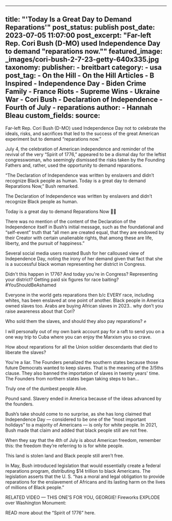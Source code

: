 
---
title: "&#39;Today Is a Great Day to Demand Reparations&#39;" 
post_status: publish
post_date: 2023-07-05 11:07:00 
post_excerpt: "Far-left Rep. Cori Bush (D-MO) used Independence Day to demand &quot;reparations now.&quot;"
featured_image: _images/cori-bush-2-7-23-getty-640x335.jpg 
taxonomy:
    publisher:
        - breitbart
    category:
        - usa 
    post_tag:
        - On the Hill
        - On the Hill Articles
        - B Inspired
        - Independence Day
        - Biden Crime Family
        - France Riots
        - Supreme Wins
        - Ukraine War
        - Cori Bush
        - Declaration of Independence
        - Fourth of July
        - reparations
    author:
        - Hannah Bleau
custom_fields:
    source: 
---
Far-left Rep. Cori Bush (D-MO) used Independence Day not to celebrate the ideals, risks, and sacrifices that led to the success of the great American experiment but to demand “reparations now.”

July 4, the celebration of American independence and reminder of the revival of the very “Spirit of 1776,” appeared to be a dismal day for the leftist congresswoman, who seemingly dismissed the risks taken by the Founding Fathers and, rather, used the opportunity to demand reparations.

“The Declaration of Independence was written by enslavers and didn’t recognize Black people as human. Today is a great day to demand Reparations Now,” Bush remarked.

The Declaration of Independence was written by enslavers and didn’t recognize Black people as human.

Today is a great day to demand Reparations Now ✊🏾

There was no mention of the content of the Declaration of the Independence itself in Bush’s initial message, such as the foundational and “self-event” truth that “all men are created equal, that they are endowed by their Creator with certain unalienable rights, that among these are life, liberty, and the pursuit of happiness.”

Several social media users roasted Bush for her calloused view of Independence Day, noting the irony of her demand given that fact that she is a successful black woman representing her district in Congress.

Didn&#39;t this happen in 1776? And today you&#39;re in Congress? Representing your district? Getting paid six figures for race baiting?  #YouShouldBeAshamed

Everyone in the world gets reparations then b&#x2F;c EVERY race, including whites, has been enslaved at one point of another. Black people in America owned slaves too.  Arabs are buying African slaves in 2023.. why don’t you raise awareness about that Cori?

Who sold them the slaves, and should they also pay reparations? ✊

I will personally out of my own bank account pay for a raft to send you on a one way trip to Cuba where you can enjoy the Marxism you so crave.

How about reparations for all the Union soldier descendants that died to liberate the slaves?

You&#39;re a liar. The Founders penalized the southern states because those future Democrats wanted to keep slaves. That is the meaning of the 3&#x2F;5ths clause. They also banned the importation of slaves in twenty years&#39; time. The Founders from northern states began taking steps to ban…

Truly one of the dumbest people Alive.

Pound sand.  Slavery ended in America because of the ideas advanced by the founders.

Bush’s take should come to no surprise, as she has long claimed that Independence Day — considered to be one of the “most important holidays” to a majority of Americans — is only for white people. In 2021, Bush made that claim and added that black people still are not free.

When they say that the 4th of July is about American freedom, remember this: the freedom they’re referring to is for white people.

This land is stolen land and Black people still aren’t free.

In May, Bush introduced legislation that would essentially create a federal reparations program, distributing $14 trillion to black Americans. The legislation asserts that the U. S. “has a moral and legal obligation to provide reparations for the enslavement of Africans and its lasting harm on the lives of millions of Black people.”

RELATED VIDEO — THIS ONE’S FOR YOU, GEORGIE! Fireworks EXPLODE over Washington Monument:

READ more about the “Spirit of 1776” here. 
